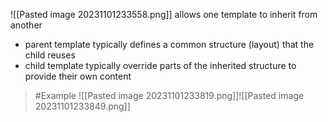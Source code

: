 ![[Pasted image 20231101233558.png]]
allows one template to inherit from another
- parent template typically defines a common structure (layout) that the child reuses
- child template typically override parts of the inherited structure to provide their own content

>	#Example ![[Pasted image 20231101233819.png]]![[Pasted image 20231101233849.png]]
